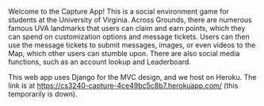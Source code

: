 Welcome to the Capture App! This is a social environment game for students at the University of Virginia. Across Grounds, there are numerous famous UVA landmarks that users can claim and earn points, which they can spend on customization options and message tickets. Users can then use the message tickets to submit messages, images, or even videos to the Map, which other users can stumble upon. There are also social media functions, such as an account lookup and Leaderboard.

This web app uses Django for the MVC design, and we host on Heroku. The link is at https://cs3240-capture-4ce49bc5c8b7.herokuapp.com/ (this temporarily is down).
